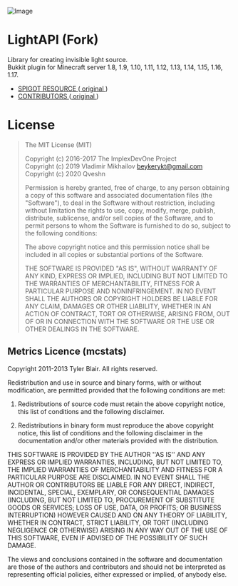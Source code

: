 ![Image](/others/light_api_logo_version_3.png)
# LightAPI (Fork)
Library for creating invisible light source.  
Bukkit plugin for Minecraft server 1.8, 1.9, 1.10, 1.11, 1.12, 1.13, 1.14, 1.15, 1.16, 1.17.

- [ SPIGOT RESOURCE ](https://www.spigotmc.org/resources/lightapi-temporary-fork.48247/) ([ original ](https://www.spigotmc.org/resources/lightapi.4510/))
- [ CONTRIBUTORS ](https://github.com/Qveshn/LightAPI/graphs/contributors) ([ original ](https://github.com/BeYkeRYkt/LightAPI/graphs/contributors))

# License
> The MIT License (MIT)
>
> Copyright (c) 2016-2017 The ImplexDevOne Project  
> Copyright (c) 2019 Vladimir Mikhailov <beykerykt@gmail.com>  
> Copyright (c) 2020 Qveshn
>
>Permission is hereby granted, free of charge, to any person obtaining a copy
>of this software and associated documentation files (the "Software"), to deal
>in the Software without restriction, including without limitation the rights
>to use, copy, modify, merge, publish, distribute, sublicense, and/or sell
>copies of the Software, and to permit persons to whom the Software is
>furnished to do so, subject to the following conditions:
>
>The above copyright notice and this permission notice shall be included in all
>copies or substantial portions of the Software.
>
>THE SOFTWARE IS PROVIDED "AS IS", WITHOUT WARRANTY OF ANY KIND, EXPRESS OR
>IMPLIED, INCLUDING BUT NOT LIMITED TO THE WARRANTIES OF MERCHANTABILITY,
>FITNESS FOR A PARTICULAR PURPOSE AND NONINFRINGEMENT. IN NO EVENT SHALL THE
>AUTHORS OR COPYRIGHT HOLDERS BE LIABLE FOR ANY CLAIM, DAMAGES OR OTHER
>LIABILITY, WHETHER IN AN ACTION OF CONTRACT, TORT OR OTHERWISE, ARISING FROM,
>OUT OF OR IN CONNECTION WITH THE SOFTWARE OR THE USE OR OTHER DEALINGS IN THE
>SOFTWARE.

## Metrics Licence (mcstats)
Copyright 2011-2013 Tyler Blair. All rights reserved.

Redistribution and use in source and binary forms, with or without modification, are
permitted provided that the following conditions are met:

   1. Redistributions of source code must retain the above copyright notice, this list of
      conditions and the following disclaimer.

   2. Redistributions in binary form must reproduce the above copyright notice, this list
      of conditions and the following disclaimer in the documentation and/or other materials
      provided with the distribution.

THIS SOFTWARE IS PROVIDED BY THE AUTHOR ''AS IS'' AND ANY EXPRESS OR IMPLIED
WARRANTIES, INCLUDING, BUT NOT LIMITED TO, THE IMPLIED WARRANTIES OF MERCHANTABILITY AND
FITNESS FOR A PARTICULAR PURPOSE ARE DISCLAIMED. IN NO EVENT SHALL THE AUTHOR OR
CONTRIBUTORS BE LIABLE FOR ANY DIRECT, INDIRECT, INCIDENTAL, SPECIAL, EXEMPLARY, OR
CONSEQUENTIAL DAMAGES (INCLUDING, BUT NOT LIMITED TO, PROCUREMENT OF SUBSTITUTE GOODS OR
SERVICES; LOSS OF USE, DATA, OR PROFITS; OR BUSINESS INTERRUPTION) HOWEVER CAUSED AND ON
ANY THEORY OF LIABILITY, WHETHER IN CONTRACT, STRICT LIABILITY, OR TORT (INCLUDING
NEGLIGENCE OR OTHERWISE) ARISING IN ANY WAY OUT OF THE USE OF THIS SOFTWARE, EVEN IF
ADVISED OF THE POSSIBILITY OF SUCH DAMAGE.

The views and conclusions contained in the software and documentation are those of the
authors and contributors and should not be interpreted as representing official policies,
either expressed or implied, of anybody else.
